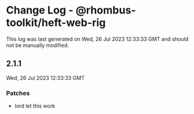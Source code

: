 # Change Log - @rhombus-toolkit/heft-web-rig

This log was last generated on Wed, 26 Jul 2023 12:33:33 GMT and should not be manually modified.

## 2.1.1
Wed, 26 Jul 2023 12:33:33 GMT

### Patches

- lord let this work

